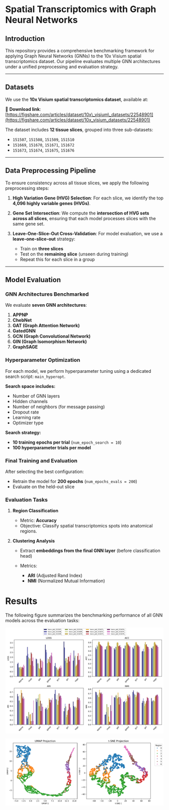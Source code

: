 # Spatial Transcriptomics with Graph Neural Networks

## Introduction

This repository provides a comprehensive benchmarking framework for applying Graph Neural Networks (GNNs) to the 10x Visium spatial transcriptomics dataset. Our pipeline evaluates multiple GNN architectures under a unified preprocessing and evaluation strategy.

---

## Datasets

We use the **10x Visium spatial transcriptomics dataset**, available at:

📂 **Download link**: [https://figshare.com/articles/dataset/10x\_visium\_datasets/22548901](https://figshare.com/articles/dataset/10x_visium_datasets/22548901)

The dataset includes **12 tissue slices**, grouped into three sub-datasets:

* `151507`, `151508`, `151509`, `151510`
* `151669`, `151670`, `151671`, `151672`
* `151673`, `151674`, `151675`, `151676`

---

## Data Preprocessing Pipeline

To ensure consistency across all tissue slices, we apply the following preprocessing steps:

1. **High Variation Gene (HVG) Selection**:
   For each slice, we identify the top **4,096 highly variable genes (HVGs)**.

2. **Gene Set Intersection**:
   We compute the **intersection of HVG sets across all slices**, ensuring that each model processes slices with the same gene set.

3. **Leave-One-Slice-Out Cross-Validation**:
   For model evaluation, we use a **leave-one-slice-out** strategy:

   * Train on **three slices**
   * Test on the **remaining slice** (unseen during training)
   * Repeat this for each slice in a group

---

## Model Evaluation

### GNN Architectures Benchmarked

We evaluate **seven GNN architectures**:

1. **APPNP**
2. **ChebNet**
3. **GAT (Graph Attention Network)**
4. **GatedGNN**
5. **GCN (Graph Convolutional Network)**
6. **GIN (Graph Isomorphism Network)**
7. **GraphSAGE**

### Hyperparameter Optimization

For each model, we perform hyperparameter tuning using a dedicated search script: `main_hyperopt`.

**Search space includes:**

* Number of GNN layers
* Hidden channels
* Number of neighbors (for message passing)
* Dropout rate
* Learning rate
* Optimizer type

**Search strategy:**

* **10 training epochs per trial** (`num_epoch_search = 10`)
* **100 hyperparameter trials per model**

### Final Training and Evaluation

After selecting the best configuration:

* Retrain the model for **200 epochs** (`num_epochs_evals = 200`)
* Evaluate on the held-out slice

### Evaluation Tasks

1. **Region Classification**

   * Metric: **Accuracy**
   * Objective: Classify spatial transcriptomics spots into anatomical regions.

2. **Clustering Analysis**

   * Extract **embeddings from the final GNN layer** (before classification head)
   * Metrics:

     * **ARI** (Adjusted Rand Index)
     * **NMI** (Normalized Mutual Information)

# Results
The following figure summarizes the benchmarking performance of all GNN models across the evaluation tasks:

<p align="center"> <img src="https://github.com/harvey-bioturing/benchmarking-gnn-spatial-biology/blob/main/assets/01_benchmark_results.jpg" alt="Benchmark Results" width="800"/> </p>

<p align="center"> <img src="https://github.com/harvey-bioturing/benchmarking-gnn-spatial-biology/blob/main/assets/embedding_vis_pid_151510.png" alt="Benchmark Results" width="800"/> </p>


